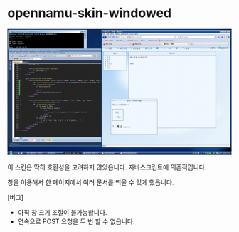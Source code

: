 # opennamu-skin-windowed
![미리보기](https://github.com/gdl-888/opennamu-skin-windowed/blob/master/preview.gif?raw=true)

이 스킨은 딱히 호환성을 고려하지 않았읍니다. 자바스크립트에 의존적입니다.

창을 이용해서 한 페이지에서 여러 문서를 띄울 수 있게 했읍니다.

\[버그]
- 아직 창 크기 조절이 불가능합니다.
- 연속으로 POST 요청을 두 번 할 수 없읍니다.
